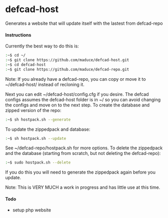 defcad-host
===========

Generates a website that will update itself with the lastest from defcad-repo

#### Instructions

Currently the best way to do this is:

```bash
:~$ cd ~/
:~$ git clone https://github.com/maduce/defcad-host.git
:~$ cd defcad-host
:~$ git clone https://github.com/maduce/defcad-repo.git
```

Note: If you already have a defcad-repo, you can copy or move it to ~/defcad-host/ instead of recloning it.

Next you can edit ~/defcad-host/config.cfg if you desire.  The defcad configs assumes the defcad-host folder is in ~/ so you can avoid changing the configs and move on to the next step.  To create the database and zipped version of the repo:
```bash
:~$ sh hostpack.sh --generate 
```

To update the zippedpack and database:
```bash
:~$ sh hostpack.sh --update
```
See ~/defcad-repo/hostpack.sh for more options.  To delete the zippedpack and the database (starting from scratch, but not deleting the defcad-repo): 
```bash
:~$ sudo hostpack.sh --delete
```
If you do this you will need to generate the zippedpack again before you update.

Note: This is VERY MUCH a work in progress and has little use at this time.

#### Todo
* setup php website
